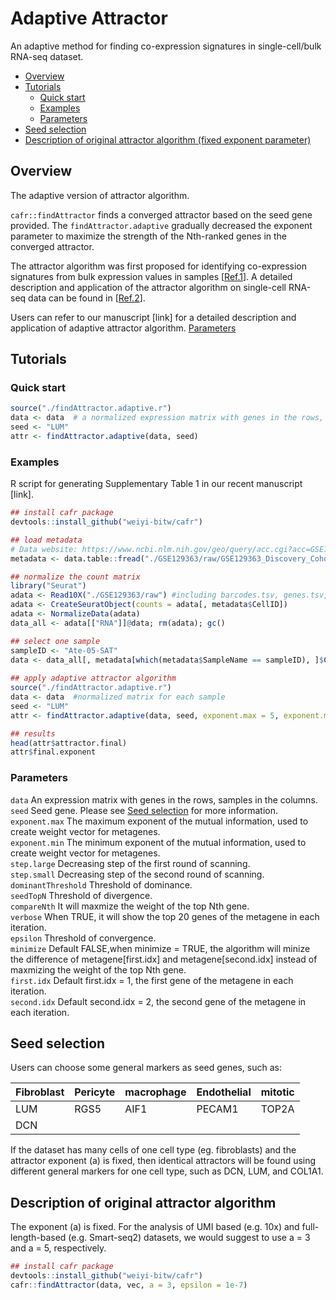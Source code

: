 # Adaptive Attractor
An adaptive method for finding co-expression signatures in single-cell/bulk RNA-seq dataset. 

- [Overview](#Overview)
- [Tutorials](#Tutorials)
  - [Quick start](#Quickstart)
  - [Examples](#Examples)
  - [Parameters](#Parameters)
- [Seed selection](#Seed-selection)
- [Description of original attractor algorithm (fixed exponent parameter)](#Description-of-original-attractor-algorithm)


## Overview
The adaptive version of attractor algorithm. 

`cafr::findAttractor` finds a converged attractor based on the seed gene provided. The `findAttractor.adaptive` gradually decreased the exponent parameter to maximize the strength of the Nth-ranked genes in the converged attractor.


The attractor algorithm was first proposed for identifying co-expression signatures from bulk expression values in samples [[Ref.1](https://journals.plos.org/ploscompbiol/article?id=10.1371/journal.pcbi.1002920)]. A detailed description and application of the attractor algorithm on single-cell RNA-seq data can be found in [[Ref.2](https://journals.plos.org/ploscompbiol/article?id=10.1371/journal.pcbi.1009228#pcbi.1009228.ref020)].

Users can refer to our manuscript [link] for a detailed description and application of adaptive attractor algorithm.
[Parameters](README.md)

## Tutorials
### Quick start
```R
source("./findAttractor.adaptive.r")
data <- data  # a normalized expression matrix with genes in the rows, cells in the columns.
seed <- "LUM"
attr <- findAttractor.adaptive(data, seed)
```

### Examples
R script for generating Supplementary Table 1 in our recent manuscript [link]. 
```R
## install cafr package 
devtools::install_github("weiyi-bitw/cafr")

## load metadata
# Data website: https://www.ncbi.nlm.nih.gov/geo/query/acc.cgi?acc=GSE129363
metadata <- data.table::fread("./GSE129363/raw/GSE129363_Discovery_Cohort_CellAnnotation.txt")

## normalize the count matrix 
library("Seurat")
adata <- Read10X("./GSE129363/raw") #including barcodes.tsv, genes.tsv, matrix.mtx
adata <- CreateSeuratObject(counts = adata[, metadata$CellID])    
adata <- NormalizeData(adata)
data_all <- adata[["RNA"]]@data; rm(adata); gc()

## select one sample
sampleID <- "Ate-05-SAT"
data <- data_all[, metadata[which(metadata$SampleName == sampleID), ]$CellID]
  
## apply adaptive attractor algorithm
source("./findAttractor.adaptive.r")
data <- data  #normalized matrix for each sample
seed <- "LUM"
attr <- findAttractor.adaptive(data, seed, exponent.max = 5, exponent.min = 2, step.large = 1, step.small = 0.1, dominantThreshold = 0.2, seedTopN = 50, compareNth = 10, verbose = FALSE)

## results
head(attr$attractor.final)
attr$final.exponent

```


### Parameters
`data` An expression matrix with genes in the rows, samples in the columns. <br />
`seed` Seed gene. Please see [Seed selection](#Seed-selection) for more information. <br />
`exponent.max` The maximum exponent of the mutual information, used to create weight vector for metagenes. <br />
`exponent.min` The minimum exponent of the mutual information, used to create weight vector for metagenes. <br />
`step.large` Decreasing step of the first round of scanning. <br />
`step.small` Decreasing step of the second round of scanning. <br />
`dominantThreshold` Threshold of dominance. <br />
`seedTopN` Threshold of divergence. <br />
`compareNth` It will maxmize the weight of the top Nth gene.<br />
`verbose` When TRUE, it will show the top 20 genes of the metagene in each iteration.<br />
`epsilon` Threshold of convergence.<br />
`minimize` Default FALSE,when minimize = TRUE, the algorithm will minize the difference of metagene[first.idx] and metagene[second.idx] instead of maxmizing  the weight of the top Nth gene. <br />
`first.idx` Default first.idx = 1, the first gene of the metagene in each iteration.  <br />
`second.idx` Default second.idx = 2, the second gene of the metagene in each iteration.  <br />

## Seed selection

Users can choose some general markers as seed genes, such as:

| Fibroblast  | Pericyte | macrophage | Endothelial | mitotic |
| ----------- | -------- |----------- | ----------- | ------- |
| LUM         | RGS5     | AIF1       | PECAM1      | TOP2A   |
| DCN         |          |            |             |         |   


If the dataset has many cells of one cell type (eg. fibroblasts) and the attractor exponent (a) is fixed, then identical attractors will be found using different general markers for one cell type, such as DCN, LUM, and COL1A1. 

## Description of original attractor algorithm
The exponent (a) is fixed. For the analysis of UMI based (e.g. 10x) and full-length-based (e.g. Smart-seq2) datasets, we would suggest to use a = 3 and a = 5, respectively.

```R
## install cafr package 
devtools::install_github("weiyi-bitw/cafr")
cafr::findAttractor(data, vec, a = 3, epsilon = 1e-7)
```

